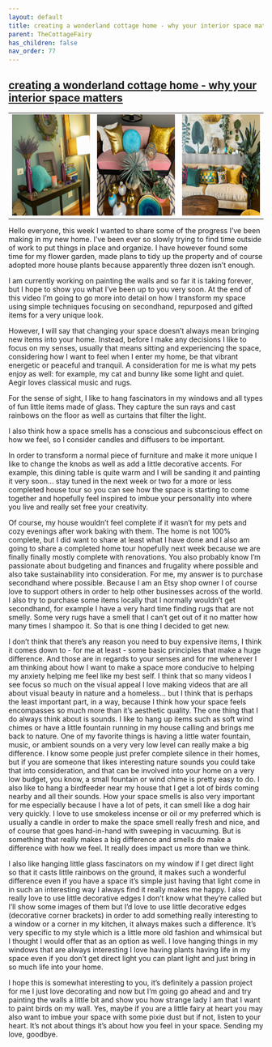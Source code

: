 ```yaml
---
layout: default
title: creating a wonderland cottage home - why your interior space matters
parent: TheCottageFairy
has_children: false
nav_order: 77
---
```


## [creating a wonderland cottage home - why your interior space matters](https://www.youtube.com/watch?v=CidKMkyqRGA)

<div>
<table align="center">
	<tr>
		<td align="center">
			<img src="../../posters/creating_a_wonderland_cottage_home_-_why_your_interior_space_matters-[CidKMkyqRGA]/generated_00.png" height="200" width="200"/>
		</td>
		<td align="center">
			<img src="../../posters/creating_a_wonderland_cottage_home_-_why_your_interior_space_matters-[CidKMkyqRGA]/generated_01.png" height="200" width="200"/>
		</td>
		<td align="center">
			<img src="../../posters/creating_a_wonderland_cottage_home_-_why_your_interior_space_matters-[CidKMkyqRGA]/generated_02.png" height="200" width="200"/>
		</td>
	</tr>
</table>
</div>

Hello everyone, this week I wanted to share some of the progress I’ve been making in my new home. I’ve been ever so slowly trying to find time outside of work to put things in place and organize. I have however found some time for my flower garden, made plans to tidy up the property and of course adopted more house plants because apparently three dozen isn’t enough.

I am currently working on painting the walls and so far it is taking forever, but I hope to show you what I’ve been up to you very soon. At the end of this video I’m going to go more into detail on how I transform my space using simple techniques focusing on secondhand, repurposed and gifted items for a very unique look.

However, I will say that changing your space doesn’t always mean bringing new items into your home. Instead, before I make any decisions I like to focus on my senses, usually that means sitting and experiencing the space, considering how I want to feel when I enter my home, be that vibrant energetic or peaceful and tranquil. A consideration for me is what my pets enjoy as well: for example, my cat and bunny like some light and quiet. Aegir loves classical music and rugs.

For the sense of sight, I like to hang fascinators in my windows and all types of fun little items made of glass. They capture the sun rays and cast rainbows on the floor as well as curtains that filter the light.

I also think how a space smells has a conscious and subconscious effect on how we feel, so I consider candles and diffusers to be important.

In order to transform a normal piece of furniture and make it more unique I like to change the knobs as well as add a little decorative accents. For example, this dining table is quite warm and I will be sanding it and painting it very soon… stay tuned in the next week or two for a more or less completed house tour so you can see how the space is starting to come together and hopefully feel inspired to imbue your personality into where you live and really set free your creativity.

Of course, my house wouldn’t feel complete if it wasn’t for my pets and cozy evenings after work baking with them. The home is not 100% complete, but I did want to share at least what I have done and I also am going to share a completed home tour hopefully next week because we are finally finally mostly complete with renovations. You also probably know I’m passionate about budgeting and finances and frugality where possible and also take sustainability into consideration. For me, my answer is to purchase secondhand where possible. Because I am an Etsy shop owner I of course love to support others in order to help other businesses across of the world. I also try to purchase some items locally that I normally wouldn’t get secondhand, for example I have a very hard time finding rugs that are not smelly. Some very rugs have a smell that I can’t get out of it no matter how many times I shampoo it. So that is one thing I decided to get new.

I don’t think that there’s any reason you need to buy expensive items, I think it comes down to - for me at least - some basic principles that make a huge difference. And those are in regards to your senses and for me whenever I am thinking about how I want to make a space more conducive to helping my anxiety helping me feel like my best self. I think that so many videos I see focus so much on the visual appeal I love making videos that are all about visual beauty in nature and a homeless… but I think that is perhaps the least important part, in a way, because I think how your space feels encompasses so much more than it’s aesthetic quality. The one thing that I do always think about is sounds. I like to hang up items such as soft wind chimes or have a little fountain running in my house calling and brings me back to nature. One of my favorite things is having a little water fountain, music, or ambient sounds on a very very low level can really make a big difference. I know some people just prefer complete silence in their homes, but if you are someone that likes interesting nature sounds you could take that into consideration, and that can be involved into your home on a very low budget, you know, a small fountain or wind chime is pretty easy to do. I also like to hang a birdfeeder near my house that I get a lot of birds coming nearby and all their sounds. How your space smells is also very important for me especially because I have a lot of pets, it can smell like a dog hair very quickly. I love to use smokeless incense or oil or my preferred which is usually a candle in order to make the space smell really fresh and nice, and of course that goes hand-in-hand with sweeping in vacuuming. But is something that really makes a big difference and smells do make a difference with how we feel. It really does impact us more than we think.

I also like hanging little glass fascinators on my window if I get direct light so that it casts little rainbows on the ground, it makes such a wonderful difference even if you have a space it’s simple just having that light come in in such an interesting way I always find it really makes me happy. I also really love to use little decorative edges I don’t know what they’re called but I’ll show some images of them but I’d love to use little decorative edges (decorative corner brackets) in order to add something really interesting to a window or a corner in my kitchen, it always makes such a difference. It’s very specific to my style which is a little more old fashion and whimsical but I thought I would offer that as an option as well. I love hanging things in my windows that are always interesting I love having plants having life in my space even if you don’t get direct light you can plant light and just bring in so much life into your home.

I hope this is somewhat interesting to you, it’s definitely a passion project for me I just love decorating and now but I’m going go ahead and and try painting the walls a little bit and show you how strange lady I am that I want to paint birds on my wall. Yes, maybe if you are a little fairy at heart you may also want to imbue your space with some pixie dust but if not, listen to your heart. It’s not about things it’s about how you feel in your space. Sending my love, goodbye.